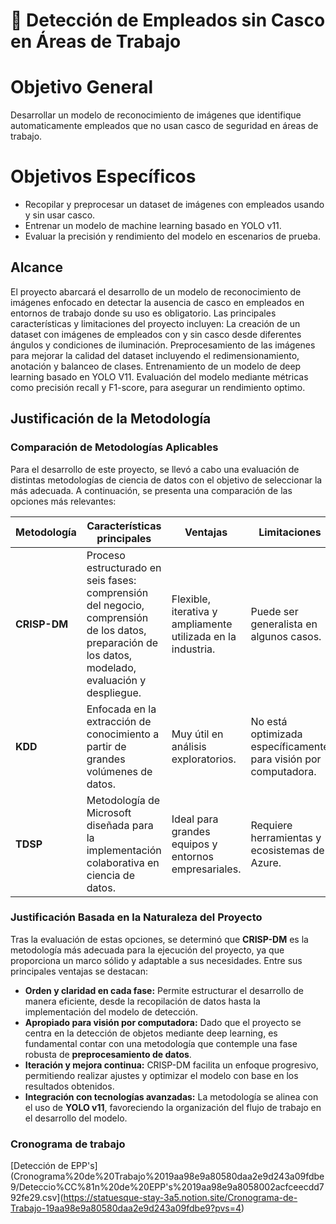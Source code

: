# 📜 Detección de Empleados sin Casco en Áreas de Trabajo

# Objetivo General
Desarrollar un modelo de reconocimiento de imágenes que identifique automaticamente empleados que no usan casco de seguridad en áreas de trabajo.
# Objetivos Específicos
- Recopilar y preprocesar un dataset de imágenes con empleados usando y sin usar casco.
- Entrenar un modelo de machine learning basado en YOLO v11.
- Evaluar la precisión y rendimiento del modelo en escenarios de prueba.

## Alcance
El proyecto abarcará el desarrollo de un modelo de reconocimiento de imágenes enfocado en detectar la ausencia de casco en empleados en entornos de trabajo donde su uso es obligatorio. Las principales características y limitaciones del proyecto incluyen:
La creación de un dataset con imágenes de empleados con y sin casco desde diferentes ángulos y condiciones de iluminación.
Preprocesamiento de las imágenes para mejorar la calidad del dataset incluyendo el redimensionamiento, anotación y balanceo de clases.
Entrenamiento de un modelo de deep learning basado en YOLO V11.
Evaluación del modelo mediante métricas como precisión recall y F1-score, para asegurar un rendimiento optimo.

## **Justificación de la Metodología**

### Comparación de Metodologías Aplicables

Para el desarrollo de este proyecto, se llevó a cabo una evaluación de distintas metodologías de ciencia de datos con el objetivo de seleccionar la más adecuada. A continuación, se presenta una comparación de las opciones más relevantes:

| Metodología  | Características principales | Ventajas | Limitaciones |
|-------------|-----------------------------|----------|--------------|
| **CRISP-DM** | Proceso estructurado en seis fases: comprensión del negocio, comprensión de los datos, preparación de los datos, modelado, evaluación y despliegue. | Flexible, iterativa y ampliamente utilizada en la industria. | Puede ser generalista en algunos casos. |
| **KDD** | Enfocada en la extracción de conocimiento a partir de grandes volúmenes de datos. | Muy útil en análisis exploratorios. | No está optimizada específicamente para visión por computadora. |
| **TDSP** | Metodología de Microsoft diseñada para la implementación colaborativa en ciencia de datos. | Ideal para grandes equipos y entornos empresariales. | Requiere herramientas y ecosistemas de Azure. |

### Justificación Basada en la Naturaleza del Proyecto

Tras la evaluación de estas opciones, se determinó que **CRISP-DM** es la metodología más adecuada para la ejecución del proyecto, ya que proporciona un marco sólido y adaptable a sus necesidades. Entre sus principales ventajas se destacan:

- **Orden y claridad en cada fase:** Permite estructurar el desarrollo de manera eficiente, desde la recopilación de datos hasta la implementación del modelo de detección.
- **Apropiado para visión por computadora:** Dado que el proyecto se centra en la detección de objetos mediante deep learning, es fundamental contar con una metodología que contemple una fase robusta de **preprocesamiento de datos**.
- **Iteración y mejora continua:** CRISP-DM facilita un enfoque progresivo, permitiendo realizar ajustes y optimizar el modelo con base en los resultados obtenidos.
- **Integración con tecnologías avanzadas:** La metodología se alinea con el uso de **YOLO v11**, favoreciendo la organización del flujo de trabajo en el desarrollo del modelo.

### Cronograma de trabajo

[Detección de EPP's](Cronograma%20de%20Trabajo%2019aa98e9a80580daa2e9d243a09fdbe9/Deteccio%CC%81n%20de%20EPP's%2019aa98e9a8058002acfceecdd792fe29.csv](https://statuesque-stay-3a5.notion.site/Cronograma-de-Trabajo-19aa98e9a80580daa2e9d243a09fdbe9?pvs=4)
